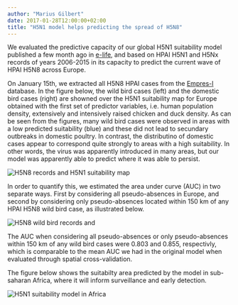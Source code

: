 ```yaml
---
author: "Marius Gilbert"
date: 2017-01-28T12:00:00+02:00
title: "H5N1 model helps predicting the spread of H5N8"
---
```


We evaluated the predictive capacity of our global H5N1 suitability model published a few month ago in [e-life](https://elifesciences.org/content/5/e19571), and based on HPAI H5N1 and H5Nx records of years 2006-2015 in its capacity to predict the current wave of HPAI H5N8 across Europe. 

On January 15th, we extracted all H5N8 HPAI cases from the [Empres-I](http://empres-i.fao.org) database. In the figure below, the wild bird cases (left) and the domestic bird cases (right) are showned over the H5N1 suitability map for Europe obtained with the first set of predictor variables, i.e. human population density, extensively and intensively raised chicken and duck density. As can be seen from the figures, many wild bird cases were observed in areas with a low predicted suitability (blue) and these did not lead to secundary outbreaks in domestic poultry. In contrast, the distributino of domestic cases appear to correspond quite strongly to areas with a high suitability. In other words, the virus was apparently introduced in many areas, but our model was apparently able to predict where it was able to persist. 

![H5N8 records and H5N1 suitability map](/images/h5n1mapeurope.png)

In order to quantify this, we estimated the area under curve (AUC) in two separate ways. First by considering all pseudo-absences in Europe, and second by considering only pseudo-absences located within 150 km of any HPAI H5N8 wild bird case, as illustrated below.

![H5N8 wild bird records and ](/images/h5n8pa.png)

The AUC when considering all pseudo-absences or only pseudo-absences within 150 km of any wild bird cases were 0.803 and 0.855, respectivly, which is comparable to the mean AUC we had in the original model when evaluated through spatial cross-validation.

The figure below shows the suitabilty area predicted by the model in sub-saharan Africa, where it will inform surveillance and early detection. 

![H5N1 suitability model in Africa](/images/h5n1africa.png)

